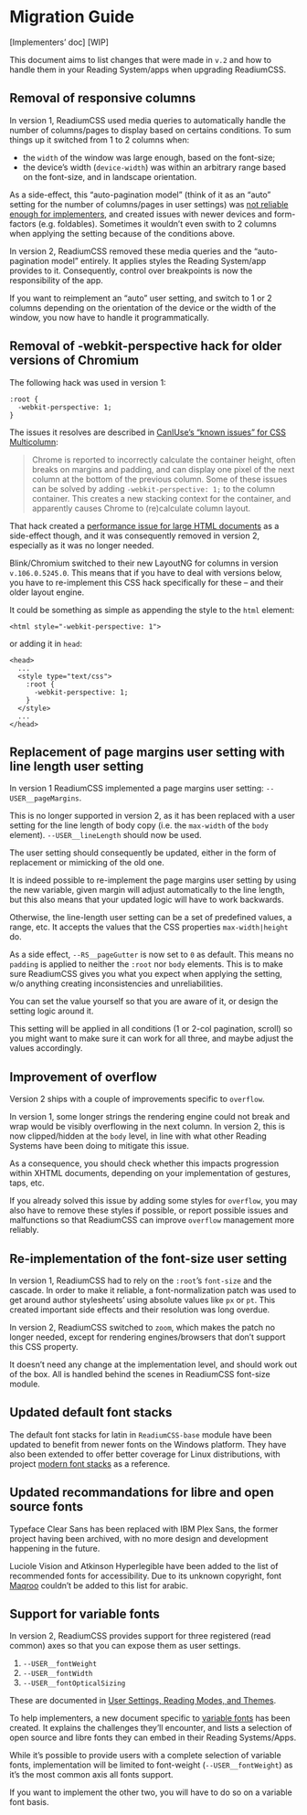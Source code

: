 # Migration Guide

[Implementers’ doc] [WIP]

This document aims to list changes that were made in `v.2` and how to handle them in your Reading System/apps when upgrading ReadiumCSS. 

## Removal of responsive columns

In version 1, ReadiumCSS used media queries to automatically handle the number of columns/pages to display based on certains conditions. To sum things up it switched from 1 to 2 columns when:

- the `width` of the window was large enough, based on the font-size;
- the device’s width (`device-width`) was within an arbitrary range based on the font-size, and in landscape orientation.

As a side-effect, this “auto-pagination model” (think of it as an “auto” setting for the number of columns/pages in user settings) was [not reliable enough for implementers](https://github.com/readium/readium-css/issues/143), and created issues with newer devices and form-factors (e.g. foldables). Sometimes it wouldn’t even swith to 2 columns when applying the setting because of the conditions above.

In version 2, ReadiumCSS removed these media queries and the “auto-pagination model” entirely. It applies styles the Reading System/app provides to it. Consequently, control over breakpoints is now the responsibility of the app. 

If you want to reimplement an “auto” user setting, and switch to 1 or 2 columns depending on the orientation of the device or the width of the window, you now have to handle it programmatically. 

## Removal of -webkit-perspective hack for older versions of Chromium

The following hack was used in version 1:

```
:root {
  -webkit-perspective: 1;
}
```

The issues it resolves are described in [CanIUse’s “known issues” for CSS Multicolumn](https://caniuse.com/multicolumn#bugs):

> Chrome is reported to incorrectly calculate the container height, often breaks on margins and padding, and can display one pixel of the next column at the bottom of the previous column. Some of these issues can be solved by adding `-webkit-perspective: 1;` to the column container. This creates a new stacking context for the container, and apparently causes Chrome to (re)calculate column layout.

That hack created a [performance issue for large HTML documents](https://github.com/readium/readium-css/issues/117) as a side-effect though, and it was consequently removed in version 2, especially as it was no longer needed.

Blink/Chromium switched to their new LayoutNG for columns in version `v.106.0.5245.0`. This means that if you have to deal with versions below, you have to re-implement this CSS hack specifically for these – and their older layout engine.

It could be something as simple as appending the style to the `html` element:

```
<html style="-webkit-perspective: 1">
```

or adding it in `head`:

```
<head>
  ...
  <style type="text/css">
    :root {
      -webkit-perspective: 1;
    }
  </style>
  ...
</head>
```

## Replacement of page margins user setting with line length user setting

In version 1 ReadiumCSS implemented a page margins user setting: `--USER__pageMargins`. 

This is no longer supported in version 2, as it has been replaced with a user setting for the line length of body copy (i.e. the `max-width` of the `body` element). `--USER__lineLength` should now be used.

The user setting should consequently be updated, either in the form of replacement or mimicking of the old one.

It is indeed possible to re-implement the page margins user setting by using the new variable, given margin will adjust automatically to the line length, but this also means that your updated logic will have to work backwards.

Otherwise, the line-length user setting can be a set of predefined values, a range, etc. It accepts the values that the CSS properties `max-width|height` do.

As a side effect, `--RS__pageGutter` is now set to `0` as default. This means no `padding` is applied to neither the `:root` nor `body` elements. This is to make sure ReadiumCSS gives you what you expect when applying the setting, w/o anything creating inconsistencies and unreliabilities.

You can set the value yourself so that you are aware of it, or design the setting logic around it. 

This setting will be applied in all conditions (1 or 2-col pagination, scroll) so you might want to make sure it can work for all three, and maybe adjust the values accordingly.

## Improvement of overflow

Version 2 ships with a couple of improvements specific to `overflow`.

In version 1, some longer strings the rendering engine could not break and wrap would be visibly overflowing in the next column. In version 2, this is now clipped/hidden at the `body` level, in line with what other Reading Systems have been doing to mitigate this issue. 

As a consequence, you should check whether this impacts progression within XHTML documents, depending on your implementation of gestures, taps, etc.

If you already solved this issue by adding some styles for `overflow`, you may also have to remove these styles if possible, or report possible issues and malfunctions so that ReadiumCSS can improve `overflow` management more reliably.

## Re-implementation of the font-size user setting

In version 1, ReadiumCSS had to rely on the `:root`’s `font-size` and the cascade. In order to make it reliable, a font-normalization patch was used to get around author stylesheets’ using absolute values like `px` or `pt`. This created important side effects and their resolution was long overdue.

In version 2, ReadiumCSS switched to `zoom`, which makes the patch no longer needed, except for rendering engines/browsers that don’t support this CSS property.

It doesn’t need any change at the implementation level, and should work out of the box. All is handled behind the scenes in ReadiumCSS font-size module.

## Updated default font stacks

The default font stacks for latin in `ReadiumCSS-base` module have been updated to benefit from newer fonts on the Windows platform. They have also been extended to offer better coverage for Linux distributions, with project [modern font stacks](https://modernfontstacks.com) as a reference.

## Updated recommandations for libre and open source fonts

Typeface Clear Sans has been replaced with IBM Plex Sans, the former project having been archived, with no more design and development happening in the future.

Luciole Vision and Atkinson Hyperlegible have been added to the list of recommended fonts for accessibility. Due to its unknown copyright, font [Maqroo](https://maqroo.com) couldn’t be added to this list for arabic.

## Support for variable fonts

In version 2, ReadiumCSS provides support for three registered (read common) axes so that you can expose them as user settings. 

1. `--USER__fontWeight`
2. `--USER__fontWidth`
3. `--USER__fontOpticalSizing`

These are documented in [User Settings, Reading Modes, and Themes](CSS12-user_prefs.md#font-variations).

To help implementers, a new document specific to [variable fonts](CSS10b-variable_fonts.md) has been created. It explains the challenges they’ll encounter, and lists a selection of open source and libre fonts they can embed in their Reading Systems/Apps.

While it’s possible to provide users with a complete selection of variable fonts, implementation will be limited to font-weight (`--USER__fontWeight`) as it’s the most common axis all fonts support.

If you want to implement the other two, you will have to do so on a variable font basis.